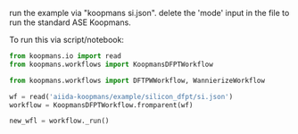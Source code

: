 run the example via "koopmans si.json".
delete the 'mode' input in the file to run the standard ASE Koopmans.

To run this via script/notebook:

```python
from koopmans.io import read
from koopmans.workflows import KoopmansDFPTWorkflow

from koopmans.workflows import DFTPWWorkflow, WannierizeWorkflow

wf = read('aiida-koopmans/example/silicon_dfpt/si.json')
workflow = KoopmansDFPTWorkflow.fromparent(wf)

new_wfl = workflow._run()
```

